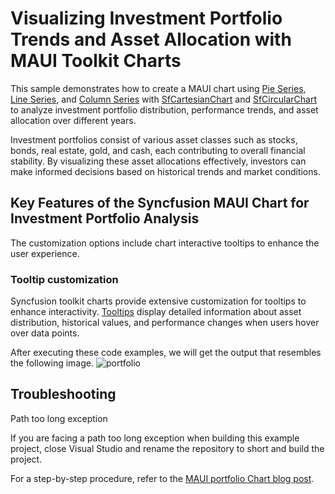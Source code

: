 # Visualizing Investment Portfolio Trends and Asset Allocation with MAUI Toolkit Charts

This sample demonstrates how to create a MAUI chart using [Pie Series](https://www.syncfusion.com/maui-controls/maui-circular-charts/maui-pie-chart), [Line Series](https://www.syncfusion.com/maui-controls/maui-cartesian-charts/maui-line-chart), and [Column Series](https://www.syncfusion.com/maui-controls/maui-cartesian-charts/maui-column-chart) with [SfCartesianChart](https://www.syncfusion.com/maui-controls/maui-cartesian-charts) and [SfCircularChart](https://www.syncfusion.com/maui-controls/maui-circular-charts) to analyze investment portfolio distribution, performance trends, and asset allocation over different years.

Investment portfolios consist of various asset classes such as stocks, bonds, real estate, gold, and cash, each contributing to overall financial stability. By visualizing these asset allocations effectively, investors can make informed decisions based on historical trends and market conditions.


## Key Features of the Syncfusion MAUI Chart for Investment Portfolio Analysis

The customization options include chart interactive tooltips to enhance the user experience.

### Tooltip customization

Syncfusion toolkit charts provide extensive customization for tooltips to enhance interactivity. [Tooltips](https://help.syncfusion.com/maui/cartesian-charts/tooltip#template) display detailed information about asset distribution, historical values, and performance changes when users hover over data points.

After executing these code examples, we will get the output that resembles the following image.
![portfolio](https://github.com/user-attachments/assets/84dd4a94-97c7-42a1-80b3-be80fdf427e1)


## Troubleshooting
Path too long exception

If you are facing a path too long exception when building this example project, close Visual Studio and rename the repository to short and build the project.

For a step-by-step procedure, refer to the [MAUI portfolio Chart blog post]().
